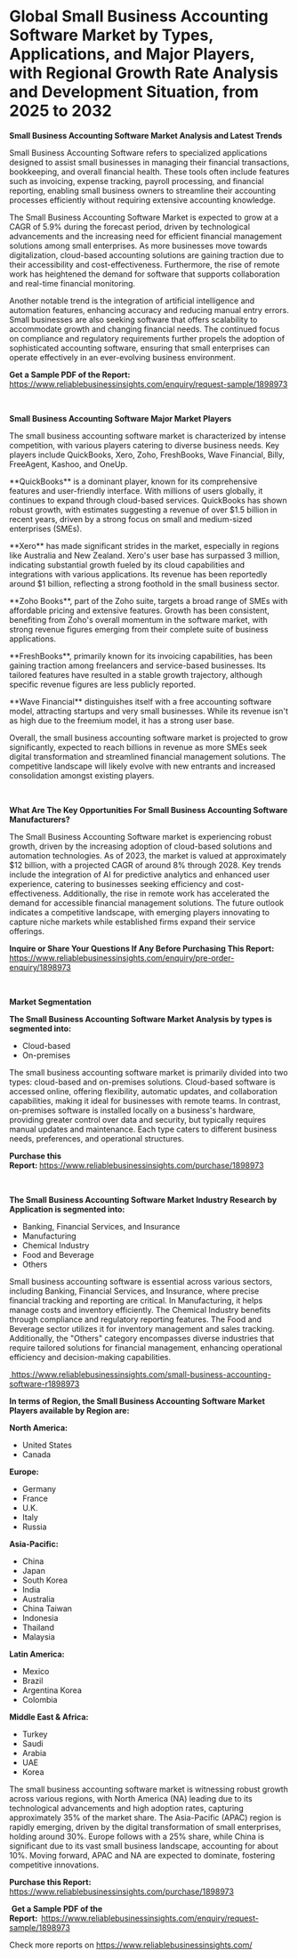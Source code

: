 <p><h1>Global Small Business Accounting Software Market by Types, Applications, and Major Players, with Regional Growth Rate Analysis and Development Situation, from 2025 to 2032</h1></p><p><strong>Small Business Accounting Software Market Analysis and Latest Trends</strong></p>
<p><p>Small Business Accounting Software refers to specialized applications designed to assist small businesses in managing their financial transactions, bookkeeping, and overall financial health. These tools often include features such as invoicing, expense tracking, payroll processing, and financial reporting, enabling small business owners to streamline their accounting processes efficiently without requiring extensive accounting knowledge.</p><p>The Small Business Accounting Software Market is expected to grow at a CAGR of 5.9% during the forecast period, driven by technological advancements and the increasing need for efficient financial management solutions among small enterprises. As more businesses move towards digitalization, cloud-based accounting solutions are gaining traction due to their accessibility and cost-effectiveness. Furthermore, the rise of remote work has heightened the demand for software that supports collaboration and real-time financial monitoring.</p><p>Another notable trend is the integration of artificial intelligence and automation features, enhancing accuracy and reducing manual entry errors. Small businesses are also seeking software that offers scalability to accommodate growth and changing financial needs. The continued focus on compliance and regulatory requirements further propels the adoption of sophisticated accounting software, ensuring that small enterprises can operate effectively in an ever-evolving business environment.</p></p>
<p><strong>Get a Sample PDF of the Report:&nbsp;</strong> <a href="https://www.reliablebusinessinsights.com/enquiry/request-sample/1898973?utm_campaign=2267&utm_medium=2&utm_source=Github&utm_content=ia&utm_term=09032025&utm_id=small-business-accounting-software">https://www.reliablebusinessinsights.com/enquiry/request-sample/1898973</a></p>
<p>&nbsp;</p>
<p><strong>Small Business Accounting Software Major Market Players</strong></p>
<p><p>The small business accounting software market is characterized by intense competition, with various players catering to diverse business needs. Key players include QuickBooks, Xero, Zoho, FreshBooks, Wave Financial, Billy, FreeAgent, Kashoo, and OneUp.</p><p>**QuickBooks** is a dominant player, known for its comprehensive features and user-friendly interface. With millions of users globally, it continues to expand through cloud-based services. QuickBooks has shown robust growth, with estimates suggesting a revenue of over $1.5 billion in recent years, driven by a strong focus on small and medium-sized enterprises (SMEs).</p><p>**Xero** has made significant strides in the market, especially in regions like Australia and New Zealand. Xero's user base has surpassed 3 million, indicating substantial growth fueled by its cloud capabilities and integrations with various applications. Its revenue has been reportedly around $1 billion, reflecting a strong foothold in the small business sector.</p><p>**Zoho Books**, part of the Zoho suite, targets a broad range of SMEs with affordable pricing and extensive features. Growth has been consistent, benefiting from Zoho's overall momentum in the software market, with strong revenue figures emerging from their complete suite of business applications.</p><p>**FreshBooks**, primarily known for its invoicing capabilities, has been gaining traction among freelancers and service-based businesses. Its tailored features have resulted in a stable growth trajectory, although specific revenue figures are less publicly reported.</p><p>**Wave Financial** distinguishes itself with a free accounting software model, attracting startups and very small businesses. While its revenue isn't as high due to the freemium model, it has a strong user base.</p><p>Overall, the small business accounting software market is projected to grow significantly, expected to reach billions in revenue as more SMEs seek digital transformation and streamlined financial management solutions. The competitive landscape will likely evolve with new entrants and increased consolidation amongst existing players.</p></p>
<p>&nbsp;</p>
<p><strong>What Are The Key Opportunities For Small Business Accounting Software Manufacturers?</strong></p>
<p><p>The Small Business Accounting Software market is experiencing robust growth, driven by the increasing adoption of cloud-based solutions and automation technologies. As of 2023, the market is valued at approximately $12 billion, with a projected CAGR of around 8% through 2028. Key trends include the integration of AI for predictive analytics and enhanced user experience, catering to businesses seeking efficiency and cost-effectiveness. Additionally, the rise in remote work has accelerated the demand for accessible financial management solutions. The future outlook indicates a competitive landscape, with emerging players innovating to capture niche markets while established firms expand their service offerings.</p></p>
<p><strong>Inquire or Share Your Questions If Any Before Purchasing This Report:</strong> <a href="https://www.reliablebusinessinsights.com/enquiry/pre-order-enquiry/1898973?utm_campaign=2267&utm_medium=2&utm_source=Github&utm_content=ia&utm_term=09032025&utm_id=small-business-accounting-software">https://www.reliablebusinessinsights.com/enquiry/pre-order-enquiry/1898973</a></p>
<p>&nbsp;</p>
<p><strong>Market Segmentation</strong></p>
<p><strong>The Small Business Accounting Software Market Analysis by types is segmented into:</strong></p>
<p><ul><li>Cloud-based</li><li>On-premises</li></ul></p>
<p><p>The small business accounting software market is primarily divided into two types: cloud-based and on-premises solutions. Cloud-based software is accessed online, offering flexibility, automatic updates, and collaboration capabilities, making it ideal for businesses with remote teams. In contrast, on-premises software is installed locally on a business's hardware, providing greater control over data and security, but typically requires manual updates and maintenance. Each type caters to different business needs, preferences, and operational structures.</p></p>
<p><strong>Purchase this Report:&nbsp;</strong><a href="https://www.reliablebusinessinsights.com/purchase/1898973?utm_campaign=2267&utm_medium=2&utm_source=Github&utm_content=ia&utm_term=09032025&utm_id=small-business-accounting-software">https://www.reliablebusinessinsights.com/purchase/1898973</a></p>
<p>&nbsp;</p>
<p><strong>The Small Business Accounting Software Market Industry Research by Application is segmented into:</strong></p>
<p><ul><li>Banking, Financial Services, and Insurance</li><li>Manufacturing</li><li>Chemical Industry</li><li>Food and Beverage</li><li>Others</li></ul></p>
<p><p>Small business accounting software is essential across various sectors, including Banking, Financial Services, and Insurance, where precise financial tracking and reporting are critical. In Manufacturing, it helps manage costs and inventory efficiently. The Chemical Industry benefits through compliance and regulatory reporting features. The Food and Beverage sector utilizes it for inventory management and sales tracking. Additionally, the "Others" category encompasses diverse industries that require tailored solutions for financial management, enhancing operational efficiency and decision-making capabilities.</p></p>
<p><a href="https://www.reliablebusinessinsights.com/small-business-accounting-software-r1898973?utm_campaign=2267&utm_medium=2&utm_source=Github&utm_content=ia&utm_term=09032025&utm_id=small-business-accounting-software">&nbsp;https://www.reliablebusinessinsights.com/small-business-accounting-software-r1898973</a></p>
<p><strong>In terms of Region, the Small Business Accounting Software Market Players available by Region are:</strong></p>
<p>
    <p> <strong> North America: </strong>
        <ul>
            <li>United States</li>
            <li>Canada</li>
        </ul>
        </p> 
    <p> <strong> Europe: </strong>
        <ul>
            <li>Germany</li>
            <li>France</li>
            <li>U.K.</li>
            <li>Italy</li>
            <li>Russia</li>
        </ul>
        </p> 
    <p> <strong> Asia-Pacific: </strong>
        <ul>
            <li>China</li>
            <li>Japan</li>
            <li>South Korea</li>
            <li>India</li>
            <li>Australia</li>
            <li>China Taiwan</li>
            <li>Indonesia</li>
            <li>Thailand</li>
            <li>Malaysia</li>
        </ul>
        </p> 
    <p> <strong> Latin America: </strong>
        <ul>
            <li>Mexico</li>
            <li>Brazil</li>
            <li>Argentina Korea</li>
            <li>Colombia</li>
        </ul>
        </p> 
    <p> <strong> Middle East & Africa: </strong>
        <ul>
            <li>Turkey</li>
            <li>Saudi</li>
            <li>Arabia</li>
            <li>UAE</li>
            <li>Korea</li>
        </ul>
    </p>
    </p>
<p><p>The small business accounting software market is witnessing robust growth across various regions, with North America (NA) leading due to its technological advancements and high adoption rates, capturing approximately 35% of the market share. The Asia-Pacific (APAC) region is rapidly emerging, driven by the digital transformation of small enterprises, holding around 30%. Europe follows with a 25% share, while China is significant due to its vast small business landscape, accounting for about 10%. Moving forward, APAC and NA are expected to dominate, fostering competitive innovations.</p></p>
<p><strong>Purchase this Report: </strong><a href="https://www.reliablebusinessinsights.com/purchase/1898973?utm_campaign=2267&utm_medium=2&utm_source=Github&utm_content=ia&utm_term=09032025&utm_id=small-business-accounting-software">https://www.reliablebusinessinsights.com/purchase/1898973</a></p>
<p>&nbsp;<strong>Get a Sample PDF of the Report:&nbsp;&nbsp;</strong><a href="https://www.reliablebusinessinsights.com/enquiry/request-sample/1898973?utm_campaign=2267&utm_medium=2&utm_source=Github&utm_content=ia&utm_term=09032025&utm_id=small-business-accounting-software">https://www.reliablebusinessinsights.com/enquiry/request-sample/1898973</a></p>
<p><strong></strong></p>
<p>Check more reports on <a href="https://www.reliablebusinessinsights.com/?utm_campaign=2267&utm_medium=2&utm_source=Github&utm_content=ia&utm_term=09032025&utm_id=small-business-accounting-software">https://www.reliablebusinessinsights.com/</a></p>